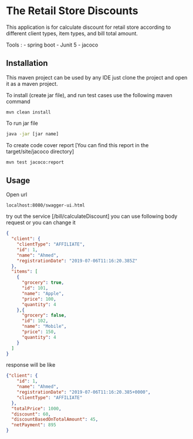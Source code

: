 # The Retail Store Discounts

This application is for calculate discount for retail store according to different client types, item types, and bill total amount.

Tools : 
    - spring boot
    - Junit 5
    - jacoco

## Installation

This maven project can be used by any IDE just clone the project and open it as a maven project.

To install (create jar file), and run test cases use the following maven command

```maven
mvn clean install
```

To run jar file 

```cmd
java -jar [jar name]
```

To create code cover report [You can find this report in the target/site/jacoco directory]

```cmd
mvn test jacoco:report
```
## Usage

Open url 

```URL
localhost:8080/swagger-ui.html
```
try out the service [/bill/calculateDiscount] you can use following body request or you can change it 

```json
{
  "client": {
    "clientType": "AFFILIATE",
    "id": 1,
    "name": "Ahmed",
    "registrationDate": "2019-07-06T11:16:20.385Z"
  },
  "items": [
    {
      "grocery": true,
      "id": 101,
      "name": "Apple",
      "price": 100,
      "quantity": 4
    },{
      "grocery": false,
      "id": 102,
      "name": "Mobile",
      "price": 150,
      "quantity": 4
    }
  ]
}
```

response will be like
```json
{"client": {
    "id": 1,
    "name": "Ahmed",
    "registrationDate": "2019-07-06T11:16:20.385+0000",
    "clientType": "AFFILIATE"
  },
  "totalPrice": 1000,
  "discount": 60,
  "discountBasedOnTotalAmount": 45,
  "netPayment": 895
}
```

